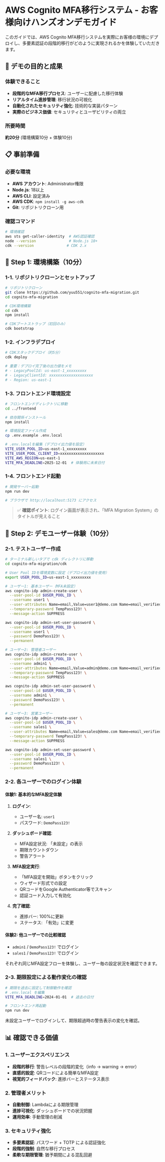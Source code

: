 # AWS Cognito MFA移行システム - お客様向けハンズオンデモガイド

このガイドでは、AWS Cognito MFA移行システムを実際にお客様の環境にデプロイし、多要素認証の段階的移行がどのように実現されるかを体験していただきます。

## 🎯 デモの目的と成果

### 体験できること
- **段階的なMFA移行プロセス**: ユーザーに配慮した移行体験
- **リアルタイム進捗管理**: 移行状況の可視化
- **自動化されたセキュリティ強化**: 技術的な実装パターン
- **実際のビジネス価値**: セキュリティとユーザビリティの両立

### 所要時間
**約20分** (環境構築10分 + 体験10分)

## 📋 事前準備

### 必要な環境
- **AWS アカウント**: Administrator権限
- **Node.js**: 18以上
- **AWS CLI**: 設定済み
- **AWS CDK**: `npm install -g aws-cdk`
- **Git**: リポジトリクローン用

### 確認コマンド
```bash
# 環境確認
aws sts get-caller-identity  # AWS認証確認
node --version               # Node.js 18+
cdk --version               # CDK 2.x
```

## 🚀 Step 1: 環境構築（10分）

### 1-1. リポジトリクローンとセットアップ

```bash
# リポジトリクローン
git clone https://github.com/yuu551/cognito-mfa-migration.git
cd cognito-mfa-migration

# CDK環境構築
cd cdk
npm install

# CDKブートストラップ（初回のみ）
cdk bootstrap
```

### 1-2. インフラデプロイ

```bash
# CDKスタックデプロイ（約5分）
cdk deploy

# 重要：デプロイ完了後の出力値をメモ
# - LegacyPoolId: us-east-1_xxxxxxxxx
# - LegacyClientId: xxxxxxxxxxxxxxxxxxxx
# - Region: us-east-1
```

### 1-3. フロントエンド環境設定

```bash
# フロントエンドディレクトリに移動
cd ../frontend

# 依存関係インストール
npm install

# 環境設定ファイル作成
cp .env.example .env.local

# .env.localを編集（デプロイ出力値を設定）
VITE_USER_POOL_ID=us-east-1_xxxxxxxxx
VITE_USER_POOL_CLIENT_ID=xxxxxxxxxxxxxxxxxxxx
VITE_AWS_REGION=us-east-1
VITE_MFA_DEADLINE=2025-12-01  # 体験用に未来日付
```

### 1-4. フロントエンド起動

```bash
# 開発サーバー起動
npm run dev

# ブラウザで http://localhost:5173 にアクセス
```

> ✅ **確認ポイント**: ログイン画面が表示され、「MFA Migration System」のタイトルが見えること

## 👥 Step 2: デモユーザー体験（10分）

### 2-1. テストユーザー作成

```bash
# ターミナル新しいタブで cdk ディレクトリに移動
cd cognito-mfa-migration/cdk

# User Pool IDを環境変数に設定（デプロイ出力値を使用）
export USER_POOL_ID=us-east-1_xxxxxxxxx

# ユーザー1: 基本ユーザー（MFA未設定）
aws cognito-idp admin-create-user \
  --user-pool-id $USER_POOL_ID \
  --username user1 \
  --user-attributes Name=email,Value=user1@demo.com Name=email_verified,Value=true \
  --temporary-password TempPass123! \
  --message-action SUPPRESS

aws cognito-idp admin-set-user-password \
  --user-pool-id $USER_POOL_ID \
  --username user1 \
  --password DemoPass123! \
  --permanent

# ユーザー2: 管理者ユーザー
aws cognito-idp admin-create-user \
  --user-pool-id $USER_POOL_ID \
  --username admin1 \
  --user-attributes Name=email,Value=admin@demo.com Name=email_verified,Value=true \
  --temporary-password TempPass123! \
  --message-action SUPPRESS

aws cognito-idp admin-set-user-password \
  --user-pool-id $USER_POOL_ID \
  --username admin1 \
  --password DemoPass123! \
  --permanent

# ユーザー3: 営業ユーザー
aws cognito-idp admin-create-user \
  --user-pool-id $USER_POOL_ID \
  --username sales1 \
  --user-attributes Name=email,Value=sales@demo.com Name=email_verified,Value=true \
  --temporary-password TempPass123! \
  --message-action SUPPRESS

aws cognito-idp admin-set-user-password \
  --user-pool-id $USER_POOL_ID \
  --username sales1 \
  --password DemoPass123! \
  --permanent
```

### 2-2. 各ユーザーでのログイン体験

#### 体験1: 基本的なMFA設定体験

1. **ログイン**: 
   - ユーザー名: `user1`
   - パスワード: `DemoPass123!`

2. **ダッシュボード確認**:
   - MFA設定状況: 「未設定」の表示
   - 期限カウントダウン
   - 警告アラート

3. **MFA設定実行**:
   - 「MFA設定を開始」ボタンをクリック
   - ウィザード形式での設定
   - QRコードをGoogle Authenticator等でスキャン
   - 認証コード入力して有効化

4. **完了確認**:
   - 進捗バー: 100%に更新
   - ステータス: 「有効」に変更

#### 体験2: 他ユーザーでの比較確認

- `admin1` / `DemoPass123!` でログイン
- `sales1` / `DemoPass123!` でログイン

それぞれ同じMFA設定フローを体験し、ユーザー毎の設定状況を確認できます。

### 2-3. 期限設定による動作変化の確認

```bash
# 期限を過去に設定して制御動作を確認
# .env.local を編集
VITE_MFA_DEADLINE=2024-01-01  # 過去の日付

# フロントエンド再起動
npm run dev
```

未設定ユーザーでログインして、期限超過時の警告表示の変化を確認。

## 📊 確認できる価値

### 1. ユーザーエクスペリエンス
- **段階的移行**: 警告レベルの段階的変化（info → warning → error）
- **直感的設定**: QRコードによる簡単なMFA設定
- **視覚的フィードバック**: 進捗バーとステータス表示

### 2. 管理者メリット
- **自動制御**: Lambdaによる期限管理
- **進捗可視化**: ダッシュボードでの状況把握
- **運用効率**: 手動管理の削減

### 3. セキュリティ強化
- **多要素認証**: パスワード + TOTP による認証強化
- **段階的強制**: 自然な移行プロセス
- **柔軟な期限管理**: 猶予期間による混乱回避
